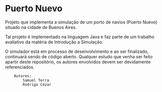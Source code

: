<h1>Puerto Nuevo</h1>

Projeto que implementa a simulação de um porto de navios (Puerto Nuevo) situado na cidade de Buenos Aires.

Tal projeto é implementado na linguagem Java e faz parte de um trabalho avaliativo da matéria de Introdução a Simulação.

O simulador está em processo de desenvolvimento e ao ser finalizado, continuará sendo de código aberto. Qualquer estudo
    que venha ser feito apartir deste repositório, os autores envolvidos devem ser devidamente referenciados.
      
    
        Autores:
            Samuel Terra
            Rodrigo Cézar